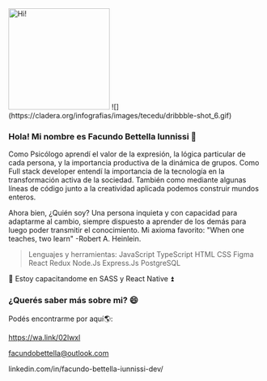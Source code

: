  <img src="https://cladera.org/infografias/images/tecedu/dribbble-shot_6.gif" alt="Hi!" width="200"/>
 ![](https://cladera.org/infografias/images/tecedu/dribbble-shot_6.gif)
   

### Hola! Mi nombre es Facundo Bettella Iunnissi 👋

Como Psicólogo aprendí el valor de la expresión, la lógica particular de cada persona, y la importancia productiva de la dinámica de grupos.
Como Full stack developer entendí la importancia de la tecnología en la transformación activa de la sociedad. También como mediante algunas líneas de código junto a la creatividad aplicada podemos construir mundos enteros.

Ahora bien, ¿Quién soy?
Una persona inquieta y con capacidad para adaptarme al cambio, siempre dispuesto a aprender de los demás para luego poder transmitir el conocimiento.
Mi axioma favorito: "When one teaches, two learn" -Robert A. Heinlein.


> Lenguajes y herramientas: 
JavaScript 
TypeScript 
HTML 
CSS 
Figma
React 
Redux Node.Js 
Express.Js 
PostgreSQL 

🌱 Estoy capacitandome en SASS y React Native ⏫


### ¿Querés saber más sobre mi? 😄

  Podés encontrarme por aquí🌎:

  https://wa.link/02lwxl

  facundobettella@outlook.com

  linkedin.com/in/facundo-bettella-iunnissi-dev/



